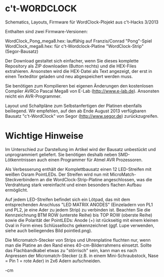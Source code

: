 c't-WORDCLOCK
=============

Schematics, Layouts, Firmware für WordClock-Plojekt aus c't-Hacks 3/2013

Enthalten sind zwei Firmware-Versionen:

WordClock_Pong_mega8.hex: lauffähig auf Franzis/Conrad "Pong"-Spiel<br>
WordClock_mega8.hex: für c't-Wordclock-Platine "WordClock-Strip" (Segor-Bausatz)

Der Download gestaltet sich einfacher, wenn Sie dieses komplette Repository als ZIP downloaden (Button rechts) 
und die HEX-Files extrahieren. Ansonsten wird die HEX-Datei als Text angezeigt, der erst in einen 
Texteditor geladen und neu abgespeichert werden muss.

Sie benötigen zum Kompilieren bei eigenen Änderungen den kostenlosen Compiler 
AVRCo Pascal Mega8 von E-Lab (http://www.e-lab.de). Ansonsten reicht ein AVR-Programmer.

Layout und Schaltpläne zum Selbstanfertigen der Platinen ebenfalls beiliegend. Wir empfehlen,
auf den ab Ende August 2013 verfügbaren Bausatz "c't-WordClock" von Segor (http://www.segor.de) zurückzugreifen.

Wichtige Hinweise
=================

Im Unterschied zur Darstellung im Artikel wird der Bausatz unbestückt und unprogrammiert geliefert. 
Sie benötigen deshalb neben SMD-Lötkenntnissen auch einen Programmer für Atmel AVR Prozessoren.

Als Verbesserung enthält der Komplettbausatz einen 12 LED-Streifen mit weißen Osram PointLEDs.
Der Streifen wird nun mit MicroMatch-Steckverbindern an die WordClock-Strip-Platine angeschlossen, 
was die Verdrahtung stark vereinfacht und einen besonders flachen Aufbau ermöglicht.

Auf jedem LED-Streifen befindet sich ein Lötpad, das mit dem entsprechenden Anschluss "LED MATRIX ANODES" 
(Einzeladern von PL1 und PL2, je eine Ader zu jedem Strip) zu verbinden ist. 
Beachten Sie die Kennzeichnung BTM ROW (unterste Reihe) bis TOP ROW (oberste Reihe) sowie die Polarität der PointLEDs:
Anode (+) ist rückseitig mit einem kleinen Oval in Form eines Schlüssellochs gekennzeichnet 
(ggf. Lupe verwenden, siehe auch beiliegendes Bild pointled.png).

Die Micromatch-Stecker von Strips und Uhrenplatine fluchten nur, 
wenn man die Platine an den Rand eines 40-cm-Bilderrahmens einsetzt. 
Sollte das Flachbandkabel etwas zu "störrisch" sein, kann man es nach 
Anpressen der Micromatch-Stecker (z.B. in einem Mini-Schraubstock, 
Nase = Pin 1 = rote Ader) in 2x6 Adern aufschneiden.

-cm
